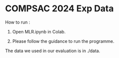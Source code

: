 # COMPSAC 2024 Exp Data

How to run :

1. Open MLR.ipynb in Colab.

2. Please follow the guidance to run the programme.

The data we used in our evaluation is in ./data.
